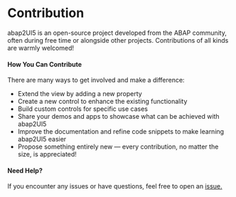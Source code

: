 # Contribution

abap2UI5 is an open-source project developed from the ABAP community, often during free time or alongside other projects. Contributions of all kinds are warmly welcomed!

#### How You Can Contribute
There are many ways to get involved and make a difference:
* Extend the view by adding a new property
* Create a new control to enhance the existing functionality
* Build custom controls for specific use cases
* Share your demos and apps to showcase what can be achieved with abap2UI5
* Improve the documentation and refine code snippets to make learning abap2UI5 easier
* Propose something entirely new — every contribution, no matter the size, is appreciated!

#### Need Help?
If you encounter any issues or have questions, feel free to open an [issue.](https://github.com/abap2UI5/abap2UI5/issues) 
